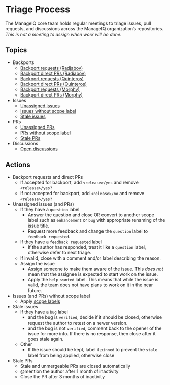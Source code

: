 # Triage Process

The ManageIQ core team holds regular meetings to triage issues, pull requests, and discussions across the ManageIQ organization’s repositories. *This is not a meeting to assign when work will be done.*

## Topics

* Backports
  * [Backport requests (Radjabov)][]
  * [Backport direct PRs (Radjabov)][]
  * [Backport requests (Quinteros)][]
  * [Backport direct PRs (Quinteros)][]
  * [Backport requests (Morphy)][]
  * [Backport direct PRs (Morphy)][]
* Issues
  * [Unassigned issues][]
  * [Issues without scope label][]
  * [Stale issues][]
* PRs
  * [Unassigned PRs][]
  * [PRs without scope label][]
  * [Stale PRs][]
* Discussions
  * [Open discussions][]

## Actions

* Backport requests and direct PRs
  * If accepted for backport, add `<release>/yes` and remove `<release>/yes?`
  * If not accepted for backport, add `<release>/no` and remove `<release>/yes?`
* Unassigned issues (and PRs)
  * If they have a `question` label
    * Answer the question and close OR convert to another scope label such as `enhancement` or `bug` with appropriate renaming of the issue title.
    * Request more feedback and change the `question` label to `feedback requested`.
  * If they have a `feedback requested` label
    * If the author has responded, treat it like a `question` label, otherwise defer to next triage.
  * If invalid, close with a comment and/or label describing the reason.
  * Assign the issue
    * Assign someone to make them aware of the issue.  This *does not* mean that the assignee is expected to start work on the issue.
    * Apply the `help wanted` label.  This means that while the issue is valid, the team does not have plans to work on it in the near future.
* Issues (and PRs) without scope label
  * Apply [scope labels][]
* Stale issues
  * If they have a `bug` label
    * and the bug is `verified`, decide if it should be closed, otherwise request the author to retest on a newer version.
    * and the bug is not `verified`, comment back to the opener of the issue for more info.  If there is no response, then close after it goes stale again.
  * Other
    * If the issue should be kept, label it `pinned` to prevent the `stale` label from being applied, otherwise close
* Stale PRs
  * Stale and unmergeable PRs are closed automatically
  * @mention the author after 1 month of inactivity
  * Close the PR after 3 months of inactivity

[scope labels]:                                             /docs/guides/labels
[Open discussions]:                                         https://github.com/orgs/ManageIQ/discussions
<!-- triage links generated after here -->
[Unassigned issues]:                                        https://github.com/issues?q=archived%3Afalse+sort%3Acreated-asc+is%3Aissue+is%3Aopen+no%3Aassignee+-label%3A%22help+wanted%22+-label%3A%22Mend%3A+dependency+dashboard%22+-label%3A%22Mend%3A+dependency+security+vulnerability%22+org%3AManageIQ+-repo%3AManageIQ%2Fbugzilla_mirror+-repo%3AManageIQ%2Fkubeclient+-repo%3AManageIQ%2Fmanageiq-consumption+-repo%3AManageIQ%2Fmanageiq-cross_repo-tests+-repo%3AManageIQ%2Fmanageiq-design+-repo%3AManageIQ%2Fmanageiq-performance+-repo%3AManageIQ%2Fmanageiq-release+-repo%3AManageIQ%2Fmanageiq-v2v+-repo%3AManageIQ%2Fmanageiq-v2v-conversion_host+-repo%3AManageIQ%2Fmanageiq-v2v-conversion_host-build+-repo%3AManageIQ%2Fmanageiq-vagrant-dev+-repo%3AManageIQ%2Fmiq_bot+-repo%3AManageIQ%2Fpolisher+-repo%3AManageIQ%2Fintegration_tests+-repo%3AManageIQ%2Fintegration_tests_playbooks+-repo%3AManageIQ%2Fmanageiq-lxca-docs+-repo%3AManageIQ%2Fmanageiq-nuage-docs+-repo%3AManageIQ%2Fmanageiq-redfish-docs+-repo%3AManageIQ%2Fmanageiq-vcloud-docs
[Issues without scope label]:                               https://github.com/issues?q=archived%3Afalse+sort%3Acreated-asc+is%3Aissue+is%3Aopen+-label%3Ablog+-label%3Abug+-label%3A%22bug%2Fsporadic+test+failure%22+-label%3Acleanup+-label%3Adependencies+-label%3Adeveloper+-label%3Adocumentation+-label%3Aenhancement+-label%3Aperformance+-label%3Aquestion+-label%3Aredesign+-label%3Arefactoring+-label%3A%22Mend%3A+dependency+dashboard%22+-label%3A%22Mend%3A+dependency+security+vulnerability%22+-label%3A%22technical+debt%22+-label%3Atest+org%3AManageIQ+-repo%3AManageIQ%2Fbugzilla_mirror+-repo%3AManageIQ%2Fkubeclient+-repo%3AManageIQ%2Fmanageiq-consumption+-repo%3AManageIQ%2Fmanageiq-cross_repo-tests+-repo%3AManageIQ%2Fmanageiq-design+-repo%3AManageIQ%2Fmanageiq-performance+-repo%3AManageIQ%2Fmanageiq-release+-repo%3AManageIQ%2Fmanageiq-v2v+-repo%3AManageIQ%2Fmanageiq-v2v-conversion_host+-repo%3AManageIQ%2Fmanageiq-v2v-conversion_host-build+-repo%3AManageIQ%2Fmanageiq-vagrant-dev+-repo%3AManageIQ%2Fmiq_bot+-repo%3AManageIQ%2Fpolisher+-repo%3AManageIQ%2Fintegration_tests+-repo%3AManageIQ%2Fintegration_tests_playbooks+-repo%3AManageIQ%2Fmanageiq-lxca-docs+-repo%3AManageIQ%2Fmanageiq-nuage-docs+-repo%3AManageIQ%2Fmanageiq-redfish-docs+-repo%3AManageIQ%2Fmanageiq-vcloud-docs
[Stale issues]:                                             https://github.com/issues?q=archived%3Afalse+sort%3Acreated-asc+is%3Aissue+is%3Aopen+label%3Astale+org%3AManageIQ+-repo%3AManageIQ%2Fbugzilla_mirror+-repo%3AManageIQ%2Fkubeclient+-repo%3AManageIQ%2Fmanageiq-consumption+-repo%3AManageIQ%2Fmanageiq-cross_repo-tests+-repo%3AManageIQ%2Fmanageiq-design+-repo%3AManageIQ%2Fmanageiq-performance+-repo%3AManageIQ%2Fmanageiq-release+-repo%3AManageIQ%2Fmanageiq-v2v+-repo%3AManageIQ%2Fmanageiq-v2v-conversion_host+-repo%3AManageIQ%2Fmanageiq-v2v-conversion_host-build+-repo%3AManageIQ%2Fmanageiq-vagrant-dev+-repo%3AManageIQ%2Fmiq_bot+-repo%3AManageIQ%2Fpolisher+-repo%3AManageIQ%2Fintegration_tests+-repo%3AManageIQ%2Fintegration_tests_playbooks+-repo%3AManageIQ%2Fmanageiq-lxca-docs+-repo%3AManageIQ%2Fmanageiq-nuage-docs+-repo%3AManageIQ%2Fmanageiq-redfish-docs+-repo%3AManageIQ%2Fmanageiq-vcloud-docs
[Unassigned PRs]:                                           https://github.com/issues?q=archived%3Afalse+sort%3Acreated-asc+is%3Apr+is%3Aopen+-label%3Awip+no%3Aassignee+-label%3A%22help+wanted%22+-label%3A%22Mend%3A+dependency+dashboard%22+-label%3A%22Mend%3A+dependency+security+vulnerability%22+org%3AManageIQ+-repo%3AManageIQ%2Fbugzilla_mirror+-repo%3AManageIQ%2Fkubeclient+-repo%3AManageIQ%2Fmanageiq-consumption+-repo%3AManageIQ%2Fmanageiq-cross_repo-tests+-repo%3AManageIQ%2Fmanageiq-design+-repo%3AManageIQ%2Fmanageiq-performance+-repo%3AManageIQ%2Fmanageiq-release+-repo%3AManageIQ%2Fmanageiq-v2v+-repo%3AManageIQ%2Fmanageiq-v2v-conversion_host+-repo%3AManageIQ%2Fmanageiq-v2v-conversion_host-build+-repo%3AManageIQ%2Fmanageiq-vagrant-dev+-repo%3AManageIQ%2Fmiq_bot+-repo%3AManageIQ%2Fpolisher+-repo%3AManageIQ%2Fintegration_tests+-repo%3AManageIQ%2Fintegration_tests_playbooks+-repo%3AManageIQ%2Fmanageiq-lxca-docs+-repo%3AManageIQ%2Fmanageiq-nuage-docs+-repo%3AManageIQ%2Fmanageiq-redfish-docs+-repo%3AManageIQ%2Fmanageiq-vcloud-docs
[PRs without scope label]:                                  https://github.com/issues?q=archived%3Afalse+sort%3Acreated-asc+is%3Apr+is%3Aopen+-label%3Awip+-label%3Ablog+-label%3Abug+-label%3A%22bug%2Fsporadic+test+failure%22+-label%3Acleanup+-label%3Adependencies+-label%3Adeveloper+-label%3Adocumentation+-label%3Aenhancement+-label%3Aperformance+-label%3Aquestion+-label%3Aredesign+-label%3Arefactoring+-label%3A%22Mend%3A+dependency+dashboard%22+-label%3A%22Mend%3A+dependency+security+vulnerability%22+-label%3A%22technical+debt%22+-label%3Atest+org%3AManageIQ+-repo%3AManageIQ%2Fbugzilla_mirror+-repo%3AManageIQ%2Fkubeclient+-repo%3AManageIQ%2Fmanageiq-consumption+-repo%3AManageIQ%2Fmanageiq-cross_repo-tests+-repo%3AManageIQ%2Fmanageiq-design+-repo%3AManageIQ%2Fmanageiq-performance+-repo%3AManageIQ%2Fmanageiq-release+-repo%3AManageIQ%2Fmanageiq-v2v+-repo%3AManageIQ%2Fmanageiq-v2v-conversion_host+-repo%3AManageIQ%2Fmanageiq-v2v-conversion_host-build+-repo%3AManageIQ%2Fmanageiq-vagrant-dev+-repo%3AManageIQ%2Fmiq_bot+-repo%3AManageIQ%2Fpolisher+-repo%3AManageIQ%2Fintegration_tests+-repo%3AManageIQ%2Fintegration_tests_playbooks+-repo%3AManageIQ%2Fmanageiq-lxca-docs+-repo%3AManageIQ%2Fmanageiq-nuage-docs+-repo%3AManageIQ%2Fmanageiq-redfish-docs+-repo%3AManageIQ%2Fmanageiq-vcloud-docs
[Stale PRs]:                                                https://github.com/issues?q=archived%3Afalse+sort%3Acreated-asc+is%3Apr+is%3Aopen+label%3Astale+org%3AManageIQ+-repo%3AManageIQ%2Fbugzilla_mirror+-repo%3AManageIQ%2Fkubeclient+-repo%3AManageIQ%2Fmanageiq-consumption+-repo%3AManageIQ%2Fmanageiq-cross_repo-tests+-repo%3AManageIQ%2Fmanageiq-design+-repo%3AManageIQ%2Fmanageiq-performance+-repo%3AManageIQ%2Fmanageiq-release+-repo%3AManageIQ%2Fmanageiq-v2v+-repo%3AManageIQ%2Fmanageiq-v2v-conversion_host+-repo%3AManageIQ%2Fmanageiq-v2v-conversion_host-build+-repo%3AManageIQ%2Fmanageiq-vagrant-dev+-repo%3AManageIQ%2Fmiq_bot+-repo%3AManageIQ%2Fpolisher+-repo%3AManageIQ%2Fintegration_tests+-repo%3AManageIQ%2Fintegration_tests_playbooks+-repo%3AManageIQ%2Fmanageiq-lxca-docs+-repo%3AManageIQ%2Fmanageiq-nuage-docs+-repo%3AManageIQ%2Fmanageiq-redfish-docs+-repo%3AManageIQ%2Fmanageiq-vcloud-docs
[Backport requests (Radjabov)]:                             https://github.com/issues?q=archived%3Afalse+sort%3Acreated-asc+is%3Amerged+is%3Apr+label%3Aradjabov%2Fyes%3F+org%3AManageIQ+-repo%3AManageIQ%2Fbugzilla_mirror+-repo%3AManageIQ%2Fkubeclient+-repo%3AManageIQ%2Fmanageiq-consumption+-repo%3AManageIQ%2Fmanageiq-cross_repo-tests+-repo%3AManageIQ%2Fmanageiq-design+-repo%3AManageIQ%2Fmanageiq-performance+-repo%3AManageIQ%2Fmanageiq-release+-repo%3AManageIQ%2Fmanageiq-v2v+-repo%3AManageIQ%2Fmanageiq-v2v-conversion_host+-repo%3AManageIQ%2Fmanageiq-v2v-conversion_host-build+-repo%3AManageIQ%2Fmanageiq-vagrant-dev+-repo%3AManageIQ%2Fmiq_bot+-repo%3AManageIQ%2Fpolisher+-repo%3AManageIQ%2Fintegration_tests+-repo%3AManageIQ%2Fintegration_tests_playbooks+-repo%3AManageIQ%2Fmanageiq-lxca-docs+-repo%3AManageIQ%2Fmanageiq-nuage-docs+-repo%3AManageIQ%2Fmanageiq-redfish-docs+-repo%3AManageIQ%2Fmanageiq-vcloud-docs
[Backport direct PRs (Radjabov)]:                           https://github.com/issues?q=archived%3Afalse+sort%3Acreated-asc+base%3Aradjabov+is%3Aopen+is%3Apr+-label%3Aradjabov%2Fno+-label%3Aradjabov%2Fyes+org%3AManageIQ+-repo%3AManageIQ%2Fbugzilla_mirror+-repo%3AManageIQ%2Fkubeclient+-repo%3AManageIQ%2Fmanageiq-consumption+-repo%3AManageIQ%2Fmanageiq-cross_repo-tests+-repo%3AManageIQ%2Fmanageiq-design+-repo%3AManageIQ%2Fmanageiq-performance+-repo%3AManageIQ%2Fmanageiq-release+-repo%3AManageIQ%2Fmanageiq-v2v+-repo%3AManageIQ%2Fmanageiq-v2v-conversion_host+-repo%3AManageIQ%2Fmanageiq-v2v-conversion_host-build+-repo%3AManageIQ%2Fmanageiq-vagrant-dev+-repo%3AManageIQ%2Fmiq_bot+-repo%3AManageIQ%2Fpolisher+-repo%3AManageIQ%2Fintegration_tests+-repo%3AManageIQ%2Fintegration_tests_playbooks+-repo%3AManageIQ%2Fmanageiq-lxca-docs+-repo%3AManageIQ%2Fmanageiq-nuage-docs+-repo%3AManageIQ%2Fmanageiq-redfish-docs+-repo%3AManageIQ%2Fmanageiq-vcloud-docs
[Backport requests (Quinteros)]:                            https://github.com/issues?q=archived%3Afalse+sort%3Acreated-asc+is%3Amerged+is%3Apr+label%3Aquinteros%2Fyes%3F+org%3AManageIQ+-repo%3AManageIQ%2Fbugzilla_mirror+-repo%3AManageIQ%2Fkubeclient+-repo%3AManageIQ%2Fmanageiq-consumption+-repo%3AManageIQ%2Fmanageiq-cross_repo-tests+-repo%3AManageIQ%2Fmanageiq-design+-repo%3AManageIQ%2Fmanageiq-performance+-repo%3AManageIQ%2Fmanageiq-release+-repo%3AManageIQ%2Fmanageiq-v2v+-repo%3AManageIQ%2Fmanageiq-v2v-conversion_host+-repo%3AManageIQ%2Fmanageiq-v2v-conversion_host-build+-repo%3AManageIQ%2Fmanageiq-vagrant-dev+-repo%3AManageIQ%2Fmiq_bot+-repo%3AManageIQ%2Fpolisher+-repo%3AManageIQ%2Fintegration_tests+-repo%3AManageIQ%2Fintegration_tests_playbooks+-repo%3AManageIQ%2Fmanageiq-lxca-docs+-repo%3AManageIQ%2Fmanageiq-nuage-docs+-repo%3AManageIQ%2Fmanageiq-redfish-docs+-repo%3AManageIQ%2Fmanageiq-vcloud-docs
[Backport direct PRs (Quinteros)]:                          https://github.com/issues?q=archived%3Afalse+sort%3Acreated-asc+base%3Aquinteros+is%3Aopen+is%3Apr+-label%3Aquinteros%2Fno+-label%3Aquinteros%2Fyes+org%3AManageIQ+-repo%3AManageIQ%2Fbugzilla_mirror+-repo%3AManageIQ%2Fkubeclient+-repo%3AManageIQ%2Fmanageiq-consumption+-repo%3AManageIQ%2Fmanageiq-cross_repo-tests+-repo%3AManageIQ%2Fmanageiq-design+-repo%3AManageIQ%2Fmanageiq-performance+-repo%3AManageIQ%2Fmanageiq-release+-repo%3AManageIQ%2Fmanageiq-v2v+-repo%3AManageIQ%2Fmanageiq-v2v-conversion_host+-repo%3AManageIQ%2Fmanageiq-v2v-conversion_host-build+-repo%3AManageIQ%2Fmanageiq-vagrant-dev+-repo%3AManageIQ%2Fmiq_bot+-repo%3AManageIQ%2Fpolisher+-repo%3AManageIQ%2Fintegration_tests+-repo%3AManageIQ%2Fintegration_tests_playbooks+-repo%3AManageIQ%2Fmanageiq-lxca-docs+-repo%3AManageIQ%2Fmanageiq-nuage-docs+-repo%3AManageIQ%2Fmanageiq-redfish-docs+-repo%3AManageIQ%2Fmanageiq-vcloud-docs
[Backport requests (Morphy)]:                               https://github.com/issues?q=archived%3Afalse+sort%3Acreated-asc+is%3Amerged+is%3Apr+label%3Amorphy%2Fyes%3F+org%3AManageIQ+-repo%3AManageIQ%2Fbugzilla_mirror+-repo%3AManageIQ%2Fkubeclient+-repo%3AManageIQ%2Fmanageiq-consumption+-repo%3AManageIQ%2Fmanageiq-cross_repo-tests+-repo%3AManageIQ%2Fmanageiq-design+-repo%3AManageIQ%2Fmanageiq-performance+-repo%3AManageIQ%2Fmanageiq-release+-repo%3AManageIQ%2Fmanageiq-v2v+-repo%3AManageIQ%2Fmanageiq-v2v-conversion_host+-repo%3AManageIQ%2Fmanageiq-v2v-conversion_host-build+-repo%3AManageIQ%2Fmanageiq-vagrant-dev+-repo%3AManageIQ%2Fmiq_bot+-repo%3AManageIQ%2Fpolisher+-repo%3AManageIQ%2Fintegration_tests+-repo%3AManageIQ%2Fintegration_tests_playbooks+-repo%3AManageIQ%2Fmanageiq-lxca-docs+-repo%3AManageIQ%2Fmanageiq-nuage-docs+-repo%3AManageIQ%2Fmanageiq-redfish-docs+-repo%3AManageIQ%2Fmanageiq-vcloud-docs
[Backport direct PRs (Morphy)]:                             https://github.com/issues?q=archived%3Afalse+sort%3Acreated-asc+base%3Amorphy+is%3Aopen+is%3Apr+-label%3Amorphy%2Fno+-label%3Amorphy%2Fyes+org%3AManageIQ+-repo%3AManageIQ%2Fbugzilla_mirror+-repo%3AManageIQ%2Fkubeclient+-repo%3AManageIQ%2Fmanageiq-consumption+-repo%3AManageIQ%2Fmanageiq-cross_repo-tests+-repo%3AManageIQ%2Fmanageiq-design+-repo%3AManageIQ%2Fmanageiq-performance+-repo%3AManageIQ%2Fmanageiq-release+-repo%3AManageIQ%2Fmanageiq-v2v+-repo%3AManageIQ%2Fmanageiq-v2v-conversion_host+-repo%3AManageIQ%2Fmanageiq-v2v-conversion_host-build+-repo%3AManageIQ%2Fmanageiq-vagrant-dev+-repo%3AManageIQ%2Fmiq_bot+-repo%3AManageIQ%2Fpolisher+-repo%3AManageIQ%2Fintegration_tests+-repo%3AManageIQ%2Fintegration_tests_playbooks+-repo%3AManageIQ%2Fmanageiq-lxca-docs+-repo%3AManageIQ%2Fmanageiq-nuage-docs+-repo%3AManageIQ%2Fmanageiq-redfish-docs+-repo%3AManageIQ%2Fmanageiq-vcloud-docs
